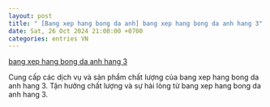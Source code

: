 ```yaml
---
layout: post
title: " [Bang xep hang bong da anh] bang xep hang bong da anh hang 3"
date: Sat, 26 Oct 2024 21:00:00 +0700
categories: entries VN
---
```

[bang xep hang bong da anh hang 3](https://hnue.edu.vn/7CpMN4RRR.aspx)

Cung cấp các dịch vụ và sản phẩm chất lượng của bang xep hang bong da anh hang 3. Tận hưởng chất lượng và sự hài lòng từ bang xep hang bong da anh hang 3.️


